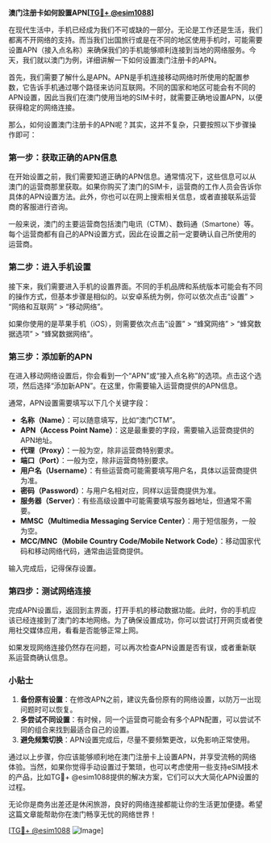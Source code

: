 **澳门注册卡如何設置APN[[TG💪+ @esim1088](https://t.me/s/esim1088)]**

在现代生活中，手机已经成为我们不可或缺的一部分。无论是工作还是生活，我们都离不开网络的支持。而当我们出国旅行或是在不同的地区使用手机时，可能需要设置APN（接入点名称）来确保我们的手机能够顺利连接到当地的网络服务。今天，我们就以澳门为例，详细讲解一下如何设置澳门注册卡的APN。

首先，我们需要了解什么是APN。APN是手机连接移动网络时所使用的配置参数，它告诉手机通过哪个路径来访问互联网。不同的国家和地区可能会有不同的APN设置，因此当我们在澳门使用当地的SIM卡时，就需要正确地设置APN，以便获得稳定的网络连接。

那么，如何设置澳门注册卡的APN呢？其实，这并不复杂，只要按照以下步骤操作即可：

### **第一步：获取正确的APN信息**
在开始设置之前，我们需要知道正确的APN信息。通常情况下，这些信息可以从澳门的运营商那里获取。如果你购买了澳门的SIM卡，运营商的工作人员会告诉你具体的APN设置方法。此外，你也可以在网上搜索相关信息，或者直接联系运营商的客服进行咨询。

一般来说，澳门的主要运营商包括澳门电讯（CTM）、数码通（Smartone）等。每个运营商都有自己的APN设置方式，因此在设置之前一定要确认自己所使用的运营商。

### **第二步：进入手机设置**
接下来，我们需要进入手机的设置界面。不同的手机品牌和系统版本可能会有不同的操作方式，但基本步骤是相似的。以安卓系统为例，你可以依次点击“设置” > “网络和互联网” > “移动网络”。

如果你使用的是苹果手机（iOS），则需要依次点击“设置” > “蜂窝网络” > “蜂窝数据选项” > “蜂窝数据网络”。

### **第三步：添加新的APN**
在进入移动网络设置后，你会看到一个“APN”或“接入点名称”的选项。点击这个选项，然后选择“添加新APN”。在这里，你需要输入运营商提供的APN信息。

通常，APN设置需要填写以下几个关键字段：
- **名称（Name）**：可以随意填写，比如“澳门CTM”。
- **APN（Access Point Name）**：这是最重要的字段，需要输入运营商提供的APN地址。
- **代理（Proxy）**：一般为空，除非运营商特别要求。
- **端口（Port）**：一般为空，除非运营商特别要求。
- **用户名（Username）**：有些运营商可能需要填写用户名，具体以运营商提供为准。
- **密码（Password）**：与用户名相对应，同样以运营商提供为准。
- **服务器（Server）**：有些高级设置中可能需要填写服务器地址，但通常不需要。
- **MMSC（Multimedia Messaging Service Center）**：用于短信服务，一般为空。
- **MCC/MNC（Mobile Country Code/Mobile Network Code）**：移动国家代码和移动网络代码，通常由运营商提供。

输入完成后，记得保存设置。

### **第四步：测试网络连接**
完成APN设置后，返回到主界面，打开手机的移动数据功能。此时，你的手机应该已经连接到了澳门的本地网络。为了确保设置成功，你可以尝试打开网页或者使用社交媒体应用，看看是否能够正常上网。

如果发现网络连接仍然存在问题，可以再次检查APN设置是否有误，或者重新联系运营商确认信息。

### **小贴士**
1. **备份原有设置**：在修改APN之前，建议先备份原有的网络设置，以防万一出现问题时可以恢复。
2. **多尝试不同设置**：有时候，同一个运营商可能会有多个APN配置，可以尝试不同的组合来找到最适合自己的设置。
3. **避免频繁切换**：APN设置完成后，尽量不要频繁更改，以免影响正常使用。

通过以上步骤，你应该能够顺利地在澳门注册卡上设置APN，并享受流畅的网络体验。当然，如果你觉得手动设置过于繁琐，也可以考虑使用一些支持eSIM技术的产品，比如TG💪+ @esim1088提供的解决方案，它们可以大大简化APN设置的过程。

无论你是商务出差还是休闲旅游，良好的网络连接都能让你的生活更加便捷。希望这篇文章能帮助你在澳门畅享无忧的网络世界！

[[TG💪+ @esim1088](https://t.me/s/esim1088) ![Image](https://i.postimg.cc/4NQfJmqS/Snipaste-2025-05-13-00-14-12.png)]